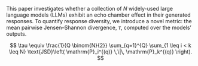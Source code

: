 This paper investigates whether a collection of $N$ widely-used large language models (LLMs)
exhibit an echo chamber effect in their generated responses. To quantify response diversity, we
introduce a novel metric: the mean pairwise Jensen–Shannon divergence, $\tau$, computed over the models’
outputs.

$$
\tau \equiv \frac{1}{Q \binom{N}{2}} 
\sum_{q=1}^{Q} 
\sum_{1 \leq i < k \leq N} 
\text{JSD}\left( \mathrm{P}_i^{(q)} \,\|\, \mathrm{P}_k^{(q)} \right).
$$